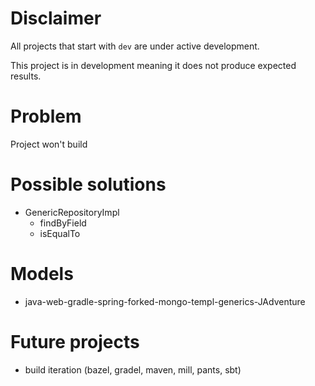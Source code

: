 # Disclaimer
All projects that start with `dev`
are under active development.

This project is in development meaning
it does not produce expected results.

# Problem
Project won't build

# Possible solutions
  - GenericRepositoryImpl
    - findByField
    - isEqualTo

# Models
  - java-web-gradle-spring-forked-mongo-templ-generics-JAdventure

# Future projects
  - build iteration (bazel, gradel, maven, mill, pants, sbt)
